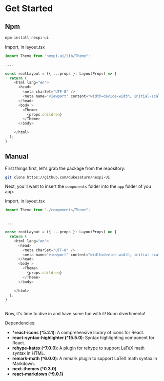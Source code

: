
# Get Started

## Npm


```bash
npm install nexpi-ui
```

Import, in layout.tsx

```javascript
import Theme from "nexpi-ui/lib/Theme";

....

const rootLayout = ({ ...props }: LayoutProps) => {
  return (
    <html lang="en">
      <head>
        <meta charSet="UTF-8" />
        <meta name="viewport" content="width=device-width, initial-scale=1.0" />
      </head>
      <body >
        <Theme>
          {props.children}
        </Theme>
      </body>

    </html>
  );
}
 ```
 
 ## Manual


First things first, let's grab the package from the repository:

```bash
git clone https://github.com/dukesaturn/nexpi-UI
```

Next, you'll want to insert the `components` folder into the `app` folder of you app.

Import, in layout.tsx

```javascript
import Theme from "./components/Theme";


....

const rootLayout = ({ ...props }: LayoutProps) => {
  return (
    <html lang="en">
      <head>
        <meta charSet="UTF-8" />
        <meta name="viewport" content="width=device-width, initial-scale=1.0" />
      </head>
      <body >
        <Theme>
          {props.children}
        </Theme>
      </body>

    </html>
  );
}
 
```

Now, it's time to dive in and have some fun with it!
Buon divertimento! 

Dependencies:

  - ***react-icons (^5.2.1)**: A comprehensive library of icons for React.
  - **react-syntax-highlighter (^15.5.0)**: Syntax highlighting component for React.
  - **rehype-katex (^7.0.0)**: A plugin for rehype to support LaTeX math syntax in HTML.
  - **remark-math (^6.0.0)**: A remark plugin to support LaTeX math syntax in Markdown.
  - **next-themes (^0.3.0)**
  - **react-markdown (^9.0.1)**





